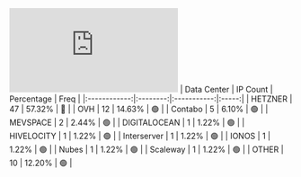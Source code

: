 ![Diagramm](https://github.com/obajay/StateSync-snapshots/blob/main/Projects/Nois/1/README.md)
| Data Center | IP Count | Percentage | Freq |
|:------------:|:--------:|:-----------:|:-----:|
| HETZNER | 47 | 57.32% | 🔴 |
| OVH | 12 | 14.63% | 🟢 |
| Contabo | 5 | 6.10% | 🟢 |
| MEVSPACE | 2 | 2.44% | 🟢 |
| DIGITALOCEAN | 1 | 1.22% | 🟢 |
| HIVELOCITY | 1 | 1.22% | 🟢 |
| Interserver | 1 | 1.22% | 🟢 |
| IONOS | 1 | 1.22% | 🟢 |
| Nubes | 1 | 1.22% | 🟢 |
| Scaleway | 1 | 1.22% | 🟢 |
| OTHER | 10 | 12.20% | 🟢 |